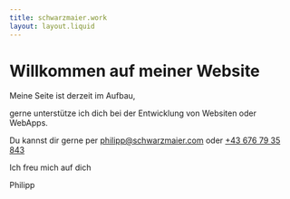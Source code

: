 ```yaml
---
title: schwarzmaier.work
layout: layout.liquid
---
```

<h1>Willkommen auf meiner Website</h1>
<p>Meine Seite ist derzeit im Aufbau, </p>
<p>gerne unterstütze ich dich bei der Entwicklung von Websiten oder WebApps.</p>
Du kannst dir gerne per <a href="mailto:philipp@schwarzmaier.com">philipp@schwarzmaier.com</a> oder <a
    href="tel:+43 676 79 35 842">+43 676 79 35 843</a>
</br>
<p>Ich freu mich auf dich</p>
<p>Philipp</p>
